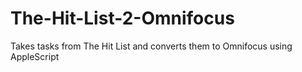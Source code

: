 # The-Hit-List-2-Omnifocus
Takes tasks from The Hit List and converts them to Omnifocus using AppleScript
